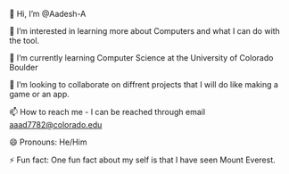 👋 Hi, I’m @Aadesh-A

👀 I’m interested in learning more about Computers and what I can do with the tool.

🌱 I’m currently learning Computer Science at the University of Colorado Boulder

💞️ I’m looking to collaborate on diffrent projects that I will do like making a game or an app.

📫 How to reach me - I can be reached through email aaad7782@colorado.edu

😄 Pronouns: He/Him

⚡ Fun fact: One fun fact about my self is that I have seen Mount Everest.